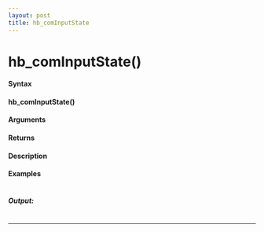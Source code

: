 ```yaml
---
layout: post
title: hb_comInputState
---
```


# hb_comInputState()


#### Syntax

#### hb_comInputState()

#### Arguments

#### Returns

#### Description

#### Examples

```

```

##### Output:

```

```

---